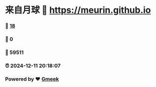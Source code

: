 # 来自月球 :link: https://meurin.github.io 
### :page_facing_up: [18](https://meurin.github.io/tag.html) 
### :speech_balloon: 0 
### :hibiscus: 59511 
### :alarm_clock: 2024-12-11 20:18:07 
### Powered by :heart: [Gmeek](https://github.com/Meekdai/Gmeek)
